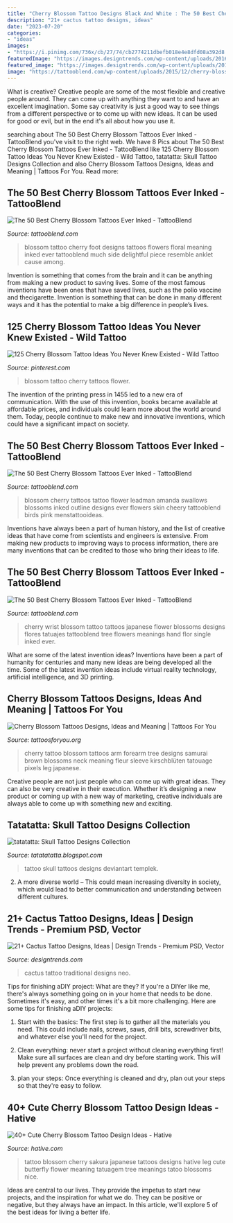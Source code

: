```yaml
---
title: "Cherry Blossom Tattoo Designs Black And White : The 50 Best Cherry Blossom Tattoos Ever Inked"
description: "21+ cactus tattoo designs, ideas"
date: "2023-07-20"
categories:
- "ideas"
images:
- "https://i.pinimg.com/736x/cb/27/74/cb2774211dbefb018e4e8dfd08a392d8.jpg"
featuredImage: "https://images.designtrends.com/wp-content/uploads/2016/08/19171506/Shining-Cactus-Tattoo.jpg"
featured_image: "https://images.designtrends.com/wp-content/uploads/2016/08/19171506/Shining-Cactus-Tattoo.jpg"
image: "https://tattooblend.com/wp-content/uploads/2015/12/cherry-blossom-foot-tattoo.jpg"
---
```



What is creative?
Creative people are some of the most flexible and creative people around. They can come up with anything they want to and have an excellent imagination. Some say creativity is just a good way to see things from a different perspective or to come up with new ideas. It can be used for good or evil, but in the end it's all about how you use it.

	

		
searching about The 50 Best Cherry Blossom Tattoos Ever Inked - TattooBlend you've visit to the right web. We have 8 Pics about The 50 Best Cherry Blossom Tattoos Ever Inked - TattooBlend like 125 Cherry Blossom Tattoo Ideas You Never Knew Existed - Wild Tattoo, tatatatta: Skull Tattoo Designs Collection and also Cherry Blossom Tattoos Designs, Ideas and Meaning | Tattoos For You. Read more:
		
    
## The 50 Best Cherry Blossom Tattoos Ever Inked - TattooBlend

<img loading=lazy src="https://tattooblend.com/wp-content/uploads/2015/12/cherry-blossom-foot-tattoo.jpg" onerror="this.onerror=null;this.src='https://tse2.mm.bing.net/th?id=OIP.FjXBuigHq709xRvECZx0ywHaEg&amp;pid=15.1';" alt="The 50 Best Cherry Blossom Tattoos Ever Inked - TattooBlend">

_Source: tattooblend.com_

>blossom tattoo cherry foot designs tattoos flowers floral meaning inked ever tattooblend much side delightful piece resemble anklet cause among. 

	

Invention is something that comes from the brain and it can be anything from making a new product to saving lives. Some of the most famous inventions have been ones that have saved lives, such as the polio vaccine and thecigarette. Invention is something that can be done in many different ways and it has the potential to make a big difference in people’s lives.

    
## 125 Cherry Blossom Tattoo Ideas You Never Knew Existed - Wild Tattoo

<img loading=lazy src="https://i.pinimg.com/736x/cb/27/74/cb2774211dbefb018e4e8dfd08a392d8.jpg" onerror="this.onerror=null;this.src='https://tse3.mm.bing.net/th?id=OIP.SPgEkpbAvK28hSLYLm27dwHaHa&amp;pid=15.1';" alt="125 Cherry Blossom Tattoo Ideas You Never Knew Existed - Wild Tattoo">

_Source: pinterest.com_

>blossom tattoo cherry tattoos flower. 

	

The invention of the printing press in 1455 led to a new era of communication. With the use of this invention, books became available at affordable prices, and individuals could learn more about the world around them. Today, people continue to make new and innovative inventions, which could have a significant impact on society.

    
## The 50 Best Cherry Blossom Tattoos Ever Inked - TattooBlend

<img loading=lazy src="http://tattooblend.com/wp-content/uploads/2015/12/cherry-blossom-back-tattoo.jpg?x26891" onerror="this.onerror=null;this.src='https://tse1.mm.bing.net/th?id=OIP.Z9KdUh4qtH32Zs58olv4TAHaHD&amp;pid=15.1';" alt="The 50 Best Cherry Blossom Tattoos Ever Inked - TattooBlend">

_Source: tattooblend.com_

>blossom cherry tattoos tattoo flower leadman amanda swallows blossoms inked outline designs ever flowers skin cheery tattooblend birds pink menstattooideas. 

	

Inventions have always been a part of human history, and the list of creative ideas that have come from scientists and engineers is extensive. From making new products to improving ways to process information, there are many inventions that can be credited to those who bring their ideas to life.

    
## The 50 Best Cherry Blossom Tattoos Ever Inked - TattooBlend

<img loading=lazy src="http://tattooblend.com/wp-content/uploads/2015/12/cherry-blossom-on-wrist.jpg?x26891" onerror="this.onerror=null;this.src='https://tse2.mm.bing.net/th?id=OIP.SXCCJ2IIHQwF-nYSfPC55wHaFJ&amp;pid=15.1';" alt="The 50 Best Cherry Blossom Tattoos Ever Inked - TattooBlend">

_Source: tattooblend.com_

>cherry wrist blossom tattoo tattoos japanese flower blossoms designs flores tatuajes tattooblend tree flowers meanings hand flor single inked ever. 

	

What are some of the latest invention ideas?
Inventions have been a part of humanity for centuries and many new ideas are being developed all the time. Some of the latest invention ideas include virtual reality technology, artificial intelligence, and 3D printing.

    
## Cherry Blossom Tattoos Designs, Ideas And Meaning | Tattoos For You

<img loading=lazy src="https://www.tattoosforyou.org/wp-content/uploads/2013/12/Cherry-Blossom-Tattoos-Forearm.jpg" onerror="this.onerror=null;this.src='https://tse1.mm.bing.net/th?id=OIP.amSNWVL1YBvayHc5nM7WNQHaM1&amp;pid=15.1';" alt="Cherry Blossom Tattoos Designs, Ideas and Meaning | Tattoos For You">

_Source: tattoosforyou.org_

>cherry tattoo blossom tattoos arm forearm tree designs samurai brown blossoms neck meaning fleur sleeve kirschblüten tatouage pixels leg japanese. 

	

Creative people are not just people who can come up with great ideas. They can also be very creative in their execution. Whether it’s designing a new product or coming up with a new way of marketing, creative individuals are always able to come up with something new and exciting.

    
## Tatatatta: Skull Tattoo Designs Collection

<img loading=lazy src="http://4.bp.blogspot.com/_0sjVwwlHhqc/SyZ7tbqeVfI/AAAAAAAAIM8/mVmaHP2xiFY/w1200-h630-p-k-no-nu/Skull_Tattoo_Design_2.jpg" onerror="this.onerror=null;this.src='https://tse1.mm.bing.net/th?id=OIP.PDIJTNWH1MyJzOWup0mVZQAAAA&amp;pid=15.1';" alt="tatatatta: Skull Tattoo Designs Collection">

_Source: tatatatatta.blogspot.com_

>tattoo skull tattoos designs deviantart templek. 

	

2. A more diverse world – This could mean increasing diversity in society, which would lead to better communication and understanding between different cultures.

    
## 21+ Cactus Tattoo Designs, Ideas | Design Trends - Premium PSD, Vector

<img loading=lazy src="https://images.designtrends.com/wp-content/uploads/2016/08/19171506/Shining-Cactus-Tattoo.jpg" onerror="this.onerror=null;this.src='https://tse3.mm.bing.net/th?id=OIP.0_vN0fBJFRTp2DNTj-x6uAHaJQ&amp;pid=15.1';" alt="21+ Cactus Tattoo Designs, Ideas | Design Trends - Premium PSD, Vector">

_Source: designtrends.com_

>cactus tattoo traditional designs neo. 

	

Tips for finishing aDIY project: What are they?
If you're a DIYer like me, there's always something going on in your home that needs to be done. Sometimes it's easy, and other times it's a bit more challenging. Here are some tips for finishing aDIY projects:
1. Start with the basics: The first step is to gather all the materials you need. This could include nails, screws, saws, drill bits, screwdriver bits, and whatever else you'll need for the project.

2. Clean everything: never start a project without cleaning everything first! Make sure all surfaces are clean and dry before starting work. This will help prevent any problems down the road.

3. plan your steps: Once everything is cleaned and dry, plan out your steps so that they're easy to follow.

    
## 40+ Cute Cherry Blossom Tattoo Design Ideas - Hative

<img loading=lazy src="https://hative.com/wp-content/uploads/2014/03/cherry-blossom-tattoos/39-japanese-cherry-blossom.jpg" onerror="this.onerror=null;this.src='https://tse3.mm.bing.net/th?id=OIP.z6yrdVKuVn2ozy9wvvfSUAHaJ4&amp;pid=15.1';" alt="40+ Cute Cherry Blossom Tattoo Design Ideas - Hative">

_Source: hative.com_

>tattoo blossom cherry sakura japanese tattoos designs hative leg cute butterfly flower meaning tatuagem tree meanings tatoo blossoms nice. 

	

Ideas are central to our lives. They provide the impetus to start new projects, and the inspiration for what we do. They can be positive or negative, but they always have an impact. In this article, we'll explore 5 of the best ideas for living a better life.

